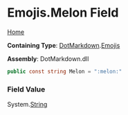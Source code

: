 # Emojis\.Melon Field

[Home](../../../README.md)

**Containing Type**: [DotMarkdown](../../README.md)\.[Emojis](../README.md)

**Assembly**: DotMarkdown\.dll

```csharp
public const string Melon = ":melon:"
```

### Field Value

System\.[String](https://docs.microsoft.com/en-us/dotnet/api/system.string)